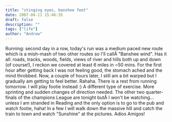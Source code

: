 ```yaml
---
title: "stinging eyes, banshee feet"
date: 2007-04-11 15:46:35
draft: false
description: ""
tags: ["life"]
author: "Andrew"
---
```


Running: second day in a row, today's run was a medium paced new route which is a mish-mash of two other routes so I'll callÂ "Banshee wind". Has it all: roads, tracks, woods, fields, views of river and hills both up and down (of course!), I reckon we covered at least 6 miles in ~50 mins. For the first hour after getting back I was not feeling good, the stomach ached and the mind throbbed. Now, a couple of hours later, I still am a bit warped but I gradually am getting to feel better. Rahaha. There is a rest from running tomorrow. I will play footie instead :) A different type of exercise. More sprinting and sudden changes of direction needed. The other two quarter-finals of the champions League are tonight butÂ I won't be watching... unless I am stranded in Reading and the only option is to go to the pub and watch footie, haha! In a few I will walk down the massive hill and catch the train to town and watch "Sunshine" at the pictures. Adios Amigos!
